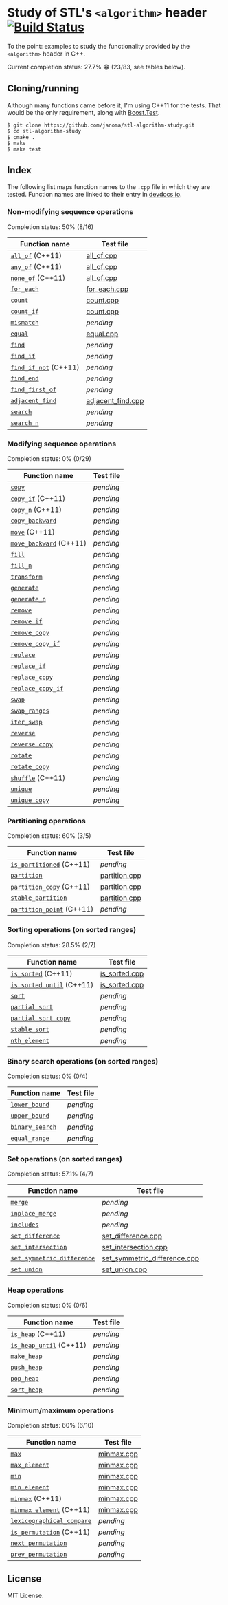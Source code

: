 # Study of STL's `<algorithm>` header [![Build Status](https://travis-ci.org/janoma/STL-algorithms-study.svg?branch=master)](https://travis-ci.org/janoma/STL-algorithms-study)
To the point: examples to study the functionality provided by the `<algorithm>`
header in C++.

Current completion status: 27.7% :grin: (23/83, see tables below).

## Cloning/running
Although many functions came before it, I'm using C++11 for the tests. That would be
the only requirement, along with
[Boost.Test](http://www.boost.org/doc/libs/1_60_0/libs/test/doc/html/index.html).
```
$ git clone https://github.com/janoma/stl-algorithm-study.git
$ cd stl-algorithm-study
$ cmake .
$ make
$ make test
```

## Index
The following list maps function names to the `.cpp` file in which they are
tested. Function names are linked to their entry in [devdocs.io](https://devdocs.io).

### Non-modifying sequence operations
Completion status: 50% (8/16)

| Function name | Test file |
| ------------- | --------- |
| [`all_of`](https://devdocs.io/cpp/algorithm/all_any_none_of) (C++11) | [all_of.cpp](test/all_of.cpp) |
| [`any_of`](https://devdocs.io/cpp/algorithm/all_any_none_of) (C++11) | [all_of.cpp](test/all_of.cpp) |
| [`none_of`](https://devdocs.io/cpp/algorithm/all_any_none_of) (C++11) | [all_of.cpp](test/all_of.cpp) |
| [`for_each`](https://devdocs.io/cpp/algorithm/for_each) | [for_each.cpp](test/for_each.cpp) |
| [`count`](https://devdocs.io/cpp/algorithm/count) | [count.cpp](test/count.cpp) |
| [`count_if`](https://devdocs.io/cpp/algorithm/count) | [count.cpp](test/count.cpp) |
| [`mismatch`](https://devdocs.io/cpp/algorithm/mismatch) | _pending_ |
| [`equal`](https://devdocs.io/cpp/algorithm/equal) | [equal.cpp](test/equal.cpp) |
| [`find`](https://devdocs.io/cpp/algorithm/find) | _pending_ |
| [`find_if`](https://devdocs.io/cpp/algorithm/find) | _pending_ |
| [`find_if_not`](https://devdocs.io/cpp/algorithm/find) (C++11) | _pending_ |
| [`find_end`](https://devdocs.io/cpp/algorithm/find_end) | _pending_ |
| [`find_first_of`](https://devdocs.io/cpp/algorithm/find_first_of) | _pending_ |
| [`adjacent_find`](https://devdocs.io/cpp/algorithm/adjacent_find) | [adjacent_find.cpp](test/adjacent_find.cpp) |
| [`search`](https://devdocs.io/cpp/algorithm/search) | _pending_ |
| [`search_n`](https://devdocs.io/cpp/algorithm/search_n) | _pending_ |

### Modifying sequence operations
Completion status: 0% (0/29)

| Function name | Test file |
| ------------- | --------- |
| [`copy`](https://devdocs.io/cpp/algorithm/copy) | _pending_ |
| [`copy_if`](https://devdocs.io/cpp/algorithm/copy) (C++11) | _pending_ |
| [`copy_n`](https://devdocs.io/cpp/algorithm/copy_n) (C++11) | _pending_ |
| [`copy_backward`](https://devdocs.io/cpp/algorithm/copy_backward) | _pending_ |
| [`move`](https://devdocs.io/cpp/algorithm/move) (C++11) | _pending_ |
| [`move_backward`](https://devdocs.io/cpp/algorithm/move_backward) (C++11) | _pending_ |
| [`fill`](https://devdocs.io/cpp/algorithm/fill) | _pending_ |
| [`fill_n`](https://devdocs.io/cpp/algorithm/fill_n) | _pending_ |
| [`transform`](https://devdocs.io/cpp/algorithm/transform) | _pending_ |
| [`generate`](https://devdocs.io/cpp/algorithm/generate) | _pending_ |
| [`generate_n`](https://devdocs.io/cpp/algorithm/generate_n) | _pending_ |
| [`remove`](https://devdocs.io/cpp/algorithm/remove) | _pending_ |
| [`remove_if`](https://devdocs.io/cpp/algorithm/remove) | _pending_ |
| [`remove_copy`](https://devdocs.io/cpp/algorithm/remove_copy) | _pending_ |
| [`remove_copy_if`](https://devdocs.io/cpp/algorithm/remove_copy) | _pending_ |
| [`replace`](https://devdocs.io/cpp/algorithm/replace) | _pending_ |
| [`replace_if`](https://devdocs.io/cpp/algorithm/replace) | _pending_ |
| [`replace_copy`](https://devdocs.io/cpp/algorithm/replace_copy) | _pending_ |
| [`replace_copy_if`](https://devdocs.io/cpp/algorithm/replace_copy) | _pending_ |
| [`swap`](https://devdocs.io/cpp/algorithm/swap) | _pending_ |
| [`swap_ranges`](https://devdocs.io/cpp/algorithm/swap_ranges) | _pending_ |
| [`iter_swap`](https://devdocs.io/cpp/algorithm/iter_swap) | _pending_ |
| [`reverse`](https://devdocs.io/cpp/algorithm/reverse) | _pending_ |
| [`reverse_copy`](https://devdocs.io/cpp/algorithm/reverse_copy) | _pending_ |
| [`rotate`](https://devdocs.io/cpp/algorithm/rotate) | _pending_ |
| [`rotate_copy`](https://devdocs.io/cpp/algorithm/rotate_copy) | _pending_ |
| [`shuffle`](https://devdocs.io/cpp/algorithm/random_shuffle) (C++11) | _pending_ |
| [`unique`](https://devdocs.io/cpp/algorithm/unique) | _pending_ |
| [`unique_copy`](https://devdocs.io/cpp/algorithm/unique_copy) | _pending_ |

### Partitioning operations
Completion status: 60% (3/5)

| Function name | Test file |
| ------------- | --------- |
| [`is_partitioned`](https://devdocs.io/cpp/algorithm/is_partitioned) (C++11) | _pending_ |
| [`partition`](https://devdocs.io/cpp/algorithm/partition) | [partition.cpp](test/partition.cpp) |
| [`partition_copy`](https://devdocs.io/cpp/algorithm/partition_copy) (C++11) | [partition.cpp](test/partition.cpp) |
| [`stable_partition`](https://devdocs.io/cpp/algorithm/stable_partition) | [partition.cpp](test/partition.cpp) |
| [`partition_point`](https://devdocs.io/cpp/algorithm/partition_point) (C++11) | _pending_ |

### Sorting operations (on sorted ranges)
Completion status: 28.5% (2/7)

| Function name | Test file |
| ------------- | --------- |
| [`is_sorted`](https://devdocs.io/cpp/algorithm/is_sorted) (C++11) | [is_sorted.cpp](test/is_sorted.cpp) |
| [`is_sorted_until`](https://devdocs.io/cpp/algorithm/is_sorted_until) (C++11) | [is_sorted.cpp](test/is_sorted.cpp) |
| [`sort`](https://devdocs.io/cpp/algorithm/sort) | _pending_ |
| [`partial_sort`](https://devdocs.io/cpp/algorithm/partial_sort) | _pending_ |
| [`partial_sort_copy`](https://devdocs.io/cpp/algorithm/partial_sort_copy) | _pending_ |
| [`stable_sort`](https://devdocs.io/cpp/algorithm/stable_sort) | _pending_ |
| [`nth_element`](https://devdocs.io/cpp/algorithm/nth_element) | _pending_ |

### Binary search operations (on sorted ranges)
Completion status: 0% (0/4)

| Function name | Test file |
| ------------- | --------- |
| [`lower_bound`](https://devdocs.io/cpp/algorithm/lower_bound) | _pending_ |
| [`upper_bound`](https://devdocs.io/cpp/algorithm/upper_bound) | _pending_ |
| [`binary_search`](https://devdocs.io/cpp/algorithm/binary_search) | _pending_ |
| [`equal_range`](https://devdocs.io/cpp/algorithm/equal_range) | _pending_ |

### Set operations (on sorted ranges)
Completion status: 57.1% (4/7)

| Function name | Test file |
| ------------- | --------- |
| [`merge`](https://devdocs.io/cpp/algorithm/merge) | _pending_ |
| [`inplace_merge`](https://devdocs.io/cpp/algorithm/inplace_merge) | _pending_ |
| [`includes`](https://devdocs.io/cpp/algorithm/includes) | _pending_ |
| [`set_difference`](https://devdocs.io/cpp/algorithm/set_difference) | [set_difference.cpp](test/set_difference.cpp) |
| [`set_intersection`](https://devdocs.io/cpp/algorithm/set_intersection) | [set_intersection.cpp](test/set_intersection.cpp) |
| [`set_symmetric_difference`](https://devdocs.io/cpp/algorithm/set_symmetric_difference) | [set_symmetric_difference.cpp](test/set_symmetric_difference.cpp) |
| [`set_union`](https://devdocs.io/cpp/algorithm/set_union) | [set_union.cpp](test/set_union.cpp) |

### Heap operations
Completion status: 0% (0/6)

| Function name | Test file |
| ------------- | --------- |
| [`is_heap`](https://devdocs.io/cpp/algorithm/is_heap) (C++11) | _pending_ |
| [`is_heap_until`](https://devdocs.io/cpp/algorithm/is_heap_until) (C++11) | _pending_ |
| [`make_heap`](https://devdocs.io/cpp/algorithm/make_heap) | _pending_ |
| [`push_heap`](https://devdocs.io/cpp/algorithm/push_heap) | _pending_ |
| [`pop_heap`](https://devdocs.io/cpp/algorithm/pop_heap) | _pending_ |
| [`sort_heap`](https://devdocs.io/cpp/algorithm/sort_heap) | _pending_ |

### Minimum/maximum operations
Completion status: 60% (6/10)

| Function name | Test file |
| ------------- | --------- |
| [`max`](https://devdocs.io/cpp/algorithm/max) | [minmax.cpp](test/minmax.cpp) |
| [`max_element`](https://devdocs.io/cpp/algorithm/max_element) | [minmax.cpp](test/minmax.cpp) |
| [`min`](https://devdocs.io/cpp/algorithm/min) | [minmax.cpp](test/minmax.cpp) |
| [`min_element`](https://devdocs.io/cpp/algorithm/min_element) | [minmax.cpp](test/minmax.cpp) |
| [`minmax`](https://devdocs.io/cpp/algorithm/minmax) (C++11) | [minmax.cpp](test/minmax.cpp) |
| [`minmax_element`](https://devdocs.io/cpp/algorithm/minmax_element) (C++11) | [minmax.cpp](test/minmax.cpp) |
| [`lexicographical_compare`](https://devdocs.io/cpp/algorithm/lexicographical_compare) | _pending_ |
| [`is_permutation`](https://devdocs.io/cpp/algorithm/is_permutation) (C++11) | _pending_ |
| [`next_permutation`](https://devdocs.io/cpp/algorithm/next_permutation) | _pending_ |
| [`prev_permutation`](https://devdocs.io/cpp/algorithm/prev_permutation) | _pending_ |

## License
MIT License.

[//]: # ( vim: set nofoldenable: )
